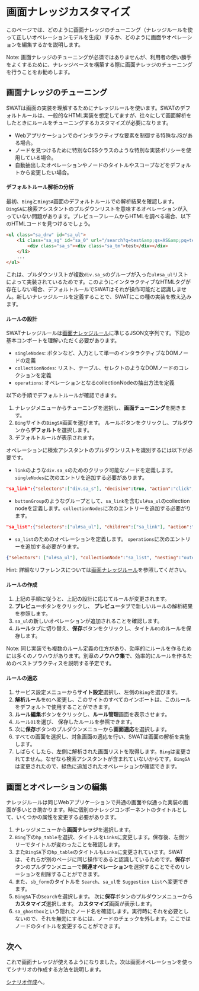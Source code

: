 画面ナレッジカスタマイズ
===

このページでは、どのように画面ナレッジのチューニング（ナレッジルールを使って正しいオペレーションモデルを生成）するか、どのように画面やオペレーションを編集するかを説明します。

Note: 画面ナレッジのチューニングが必須ではありませんが、利用者の使い勝手をよくするために、ナレッジベースを構築する際に画面ナレッジのチューニングを行うことをお勧めします。

画面ナレッジのチューニング
---

SWATは画面の実装を理解するためにナレッジルールを使います。SWATのデフォルトルールは、一般的なHTML実装を想定してますが、往々にして画面解析をしたときにルールをチューニングするカスタマイズが必要になります。

* Webアプリケーションでのインタラクティブな要素を制御する特殊なJSがある場合。
* ノードを見つけるために特別なCSSクラスのような特別な実装ポリシーを使用している場合。
* 自動抽出したオペレーションやノードのタイトルやスコープなどをデフォルトから変更したい場合。

#### デフォルトルール解析の分析

最初、`Bing`と`BingSA`画面のデフォルトルールでの解析結果を確認します。 `BingSA`に検索アシスタントのプルダウンリストを意味するオペレーションが入っていない問題があります。プレビューフレームからHTMLを調べる場合、以下のHTMLコードを見つけるでしょう。

```html
<ul class="sa_drw" id="sa_ul">
	<li class="sa_sg" id="sa_0" url="/search?q=test&amp;qs=AS&amp;pq=test&amp;sc=8-4&amp;sp=1&amp;cvid=ae5d962746e843548572eca8e570130f&amp;FORM=QBLH" query="test" nav="sb_form_q;;sa_1;" stype="AS" hc="1" h="ID=autosuggest,5003.1" _ctf="sa_si_T" _ct="sa_0">
		<div class="sa_s"><div class="sa_tm">test</div></div>
	</li>
	...
</ul>
```

これは、プルダウンリストが複数`div.sa_s`のグループが入った`ul#sa_ul`リストによって実装されているためです。このようにインタラクティブなHTMLタグが存在しない場合、デフォルトルールでSWATはそれが操作可能だと認識しません。新しいナレッジルールを定義することで、SWATにこの種の実装を教え込みます。

#### ルールの設計

SWATナレッジルールは[画面ナレッジルール](ref_knowledge_rule.md)に準じるJSON文字列です。下記の基本コンポートを理解いただく必要があります。

* `singleNodes`: ボタンなど、入力として単一のインタラクティブなDOMノードの定義
* `collectionNodes`: リスト、テーブル、セレクトのようなDOMノードのコレクションを定義
* `operations`: オペレーションとなるcollectionNodeの抽出方法を定義

以下の手順でデフォルトルールが確認できます。

1. ナレッジメニューからチューニングを選択し、**画面チューニング**を開きます。
2. `Bing`サイトの`BingSA`画面を選びます。 ルールボタンをクリックし、プルダウンから**デフォルト**を選択します。
3. デフォルトルールが表示されます。

オペレーションに検索アシスタントのプルダウンリストを識別するには以下が必要です。

* `link`のような`div.sa_s`のためのクリック可能なノードを定義します。`singleNodes`に次のエントリを追加する必要があります。
```json
"sa_link":{"selectors":["div.sa_s"], "decisive":true, "action":"click", "label":"link", "locator":"link"}, 
```
* `buttonGroup`のようなグループとして、`sa_link`を含む`ul#sa_ul`のcollection nodeを定義します。`collectionNodes`に次のエントリーを追加する必要がります。
```json
"sa_list":{"selectors":["ul#sa_ul"], "children":["sa_link"], "action":"or"},
```
* `sa_list`のためのオペレーションを定義します。 `operations`に次のエントリーを追加する必要がります。
```json
{"selectors": ["ul#sa_ul"], "collectionNode":"sa_list", "nesting":"outer"},
```

Hint: 詳細なリファレンスについては[画面ナレッジルール](ref_knowledge_rule.md)を参照してください。

#### ルールの作成

1. 上記の手順に従うと、上記の設計に応じてルールが変更されます。 
2. **プレビュー**ボタンをクリックし、 **プレビュー**タブで新しいルールの解析結果を参照します。
3. `sa_ul`の新しいオペレーションが追加されることを確認します。 
4. **ルール**タブに切り替え、**保存**ボタンをクリックし、タイトル`01`のルールを保存します。

Note: 同じ実装でも複数のルール定義の仕方があり、効率的にルールを作るためには多くのノウハウがあります。別章の**ノウハウ集**で、効率的にルールを作るためのベストプラクティスを説明する予定です。

#### ルールの適応

1. サービス設定メニューから**サイト設定**選択し、左側の`Bing`を選びます。
2. **解析ルール**を`01`へ変更し、このサイトのすべてのインポートは、このルールをデフォルトで使用することができます。
3. **ルール編集**ボタンをクリックし、**ルール管理**画面を表示させます。
4. ルール`01`を選び、 保存したルールを参照できます。
5. 次に**保存**ボタンのプルダウンメニューから**画面適応**を選択します。
6. すべての画面を選択し、対象画面の適応を行い、SWATは画面の解析を実施します。
7. しばらくしたら、左側に解析された画面リストを取得します。`Bing`は変更されてません。なぜなら検索アシスタントが含まれていないからです。`BingSA`は変更されたので、緑色に追加されたオペレーションが確認できます。

画面とオペレーションの編集
---

ナレッジルールは同じWebアプリケーションで共通の画面や似通った実装の画面が多いとき助かります。時に個別のナレッジコンポーネントのタイトルとして、いくつかの属性を変更する必要があります。

1. ナレッジメニューから**画面ナレッジ**を選択します。
2. `Bing`下の`hp_table`を選択、タイトルを`Links`に変更します。保存後、左側ツリーでタイトルが変わったことを確認します。
3. また`BingSA`下の`hp_table`のタイトルも`Links`に変更されています。SWATは、それらが別のページに同じ操作であると認識しているためです。**保存**ボタンのプルダウンメニューで**関連オペレーション**を選択することでそのリレーションを削除することができます。
4. また、`sb_form`のタイトルを `Search`、`sa_ul`を `Suggestion List`へ変更できます。
5. `BingSA`下の`Search`を選択します。 次に**保存**ボタンのプルダウンメニューから **カスタマイズ**選択します。 **カスタマイズ**画面が表示します。
6. `sa_ghostbox`という隠れたノード名を確認します。実行時にそれを必要としないので、それを無効にするには、ノードのチェックを外します。ここではノードのタイトルを変更することができます。

次へ
----

これで画面ナレッジが使えるようになりました。次は画面オペレーションを使ってシナリオの作成する方法を説明します。

[シナリオ作成](guide_scenarios.md)へ。